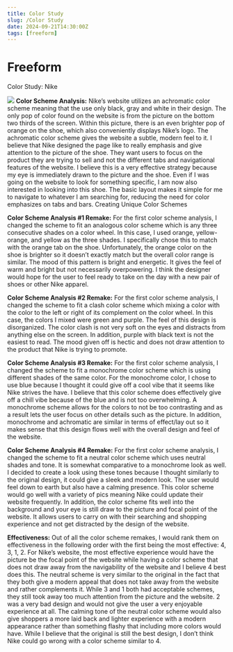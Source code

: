 ```yaml
---
title: Color Study
slug: /Color Study
date: 2024-09-21T14:30:00Z
tags: [freeform]
---
```


# Freeform

Color Study: Nike
 
<img src="ColorAnalysisOrgPic.png"></img>
<b>Color Scheme Analysis:</b> Nike’s website utilizes an achromatic color scheme meaning that the use only black, gray and white in their design. The only pop of color found on the website is from the picture on the bottom two thirds of the screen. Within this picture, there is an even brighter pop of orange on the shoe, which also conveniently displays Nike’s logo. The achromatic color scheme gives the website a subtle, modern feel to it. I believe that Nike designed the page like to really emphasis and give attention to the picture of the shoe. They want users to focus on the product they are trying to sell and not the different tabs and navigational features of the website. I believe this is a very effective strategy because my eye is immediately drawn to the picture and the shoe. Even if I was going on the website to look for something specific, I am now also interested in looking into this shoe. The basic layout makes it simple for me to navigate to whatever I am searching for, reducing the need for color emphasizes on tabs and bars.
Creating Unique Color Schemes
 
<b>Color Scheme Analysis #1 Remake:</b> For the first color scheme analysis, I changed the scheme to fit an analogous color scheme which is any three consecutive shades on a color wheel. In this case, I used orange, yellow-orange, and yellow as the three shades. I specifically chose this to match with the orange tab on the shoe. Unfortunately, the orange color on the shoe is brighter so it doesn’t exactly match but the overall color range is similar. The mood of this pattern is bright and energetic. It gives the feel of warm and bright but not necessarily overpowering. I think the designer would hope for the user to feel ready to take on the day with a new pair of shoes or other Nike apparel.


 
<b>Color Scheme Analysis #2 Remake:</b> For the first color scheme analysis, I changed the scheme to fit a clash color scheme which mixing a color with the color to the left or right of its complement on the color wheel. In this case, the colors I mixed were green and purple. The feel of this design is disorganized. The color clash is not very soft on the eyes and distracts from anything else on the screen. In addition, purple with black text is not the easiest to read. The mood given off is hectic and does not draw attention to the product that Nike is trying to promote.


 
<b>Color Scheme Analysis #3 Remake:</b> For the first color scheme analysis, I changed the scheme to fit a monochrome color scheme which is using different shades of the same color. For the monochrome color, I chose to use blue because I thought it could give off a cool vibe that it seems like Nike strives the have. I believe that this color scheme does effectively give off a chill vibe because of the blue and is not too overwhelming. A monochrome scheme allows for the colors to not be too contrasting and as a result lets the user focus on other details such as the picture. In addition, monochrome and achromatic are similar in terms of effect/lay out so it makes sense that this design flows well with the overall design and feel of the website.

 
<b>Color Scheme Analysis #4 Remake:</b> For the first color scheme analysis, I changed the scheme to fit a neutral color scheme which uses neutral shades and tone. It is somewhat comparative to a monochrome look as well. I decided to create a look using these tones because I thought similarly to the original design, it could give a sleek and modern look. The user would feel down to earth but also have a calming presence. This color scheme would go well with a variety of pics meaning Nike could update their website frequently. In addition, the color scheme fits well into the background and your eye is still draw to the picture and focal point of the website. It allows users to carry on with their searching and shopping experience and not get distracted by the design of the website.

<b>Effectiveness:</b>
Out of all the color scheme remakes, I would rank them on effectiveness in the following order with the first being the most effective: 4, 3, 1, 2. For Nike’s website, the most effective experience would have the picture be the focal point of the website while having a color scheme that does not draw away from the navigability of the website and I believe 4 best does this. The neutral scheme is very similar to the original in the fact that they both give a modern appeal that does not take away from the website and rather complements it. While 3 and 1 both had acceptable schemes, they still took away too much attention from the picture and the website. 2 was a very bad design and would not give the user a very enjoyable experience at all. The calming tone of the neutral color scheme would also give shoppers a more laid back and lighter experience with a modern appearance rather than something flashy that including more colors would have. While I believe that the original is still the best design, I don’t think Nike could go wrong with a color scheme similar to 4.
